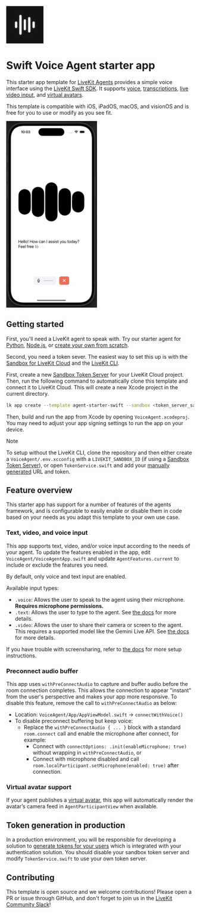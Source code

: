 <img src="./.github/assets/app-icon.png" alt="Voice Agent App Icon" width="100" height="100">

# Swift Voice Agent starter app

This starter app template for [LiveKit Agents](https://docs.livekit.io/agents/overview/) provides a simple voice interface using the [LiveKit Swift SDK](https://github.com/livekit/client-sdk-swift). It supports [voice](https://docs.livekit.io/agents/start/voice-ai), [transcriptions](https://docs.livekit.io/agents/build/text/), [live video input](https://docs.livekit.io/agents/build/vision/#video), and [virtual avatars](https://docs.livekit.io/agents/integrations/avatar/).

This template is compatible with iOS, iPadOS, macOS, and visionOS and is free for you to use or modify as you see fit.

<img src="./.github/assets/screenshot.png" alt="Voice Agent Screenshot" height="500">

## Getting started

First, you'll need a LiveKit agent to speak with. Try our starter agent for [Python](https://github.com/livekit-examples/agent-starter-python), [Node.js](https://github.com/livekit-examples/agent-starter-node), or [create your own from scratch](https://docs.livekit.io/agents/start/voice-ai/).

Second, you need a token sever. The easiest way to set this up is with the [Sandbox for LiveKit Cloud](https://cloud.livekit.io/projects/p_/sandbox) and the [LiveKit CLI](https://docs.livekit.io/home/cli/cli-setup/).

First, create a new [Sandbox Token Server](https://cloud.livekit.io/projects/p_/sandbox/templates/token-server) for your LiveKit Cloud project.
Then, run the following command to automatically clone this template and connect it to LiveKit Cloud. This will create a new Xcode project in the current directory.

```bash
lk app create --template agent-starter-swift --sandbox <token_server_sandbox_id>
```

Then, build and run the app from Xcode by opening `VoiceAgent.xcodeproj`. You may need to adjust your app signing settings to run the app on your device.

> [!NOTE]
> To setup without the LiveKit CLI, clone the repository and then either create a `VoiceAgent/.env.xcconfig` with a `LIVEKIT_SANDBOX_ID` (if using a [Sandbox Token Server](https://cloud.livekit.io/projects/p_/sandbox/templates/token-server)), or open `TokenService.swift` and add your [manually generated](#token-generation) URL and token.

## Feature overview

This starter app has support for a number of features of the agents framework, and is configurable to easily enable or disable them in code based on your needs as you adapt this template to your own use case.

### Text, video, and voice input

This app supports text, video, and/or voice input according to the needs of your agent. To update the features enabled in the app, edit `VoiceAgent/VoiceAgentApp.swift` and update `AgentFeatures.current` to include or exclude the features you need.

By default, only voice and text input are enabled.

Available input types:
- `.voice`: Allows the user to speak to the agent using their microphone. **Requires microphone permissions.**
- `.text`: Allows the user to type to the agent. See [the docs](https://docs.livekit.io/agents/build/text/) for more details.
- `.video`: Allows the user to share their camera or screen to the agent. This requires a supported model like the Gemini Live API. See [the docs](https://docs.livekit.io/agents/build/vision/#video) for more details.

If you have trouble with screensharing, refer to [the docs](https://docs.livekit.io/home/client/tracks/screenshare/) for more setup instructions.

### Preconnect audio buffer

This app uses `withPreConnectAudio` to capture and buffer audio before the room connection completes. This allows the connection to appear "instant" from the user's perspective and makes your app more responsive. To disable this feature, remove the call to `withPreConnectAudio` as below:

- Location: `VoiceAgent/App/AppViewModel.swift` → `connectWithVoice()`
- To disable preconnect buffering but keep voice:
  - Replace the `withPreConnectAudio { ... }` block with a standard `room.connect` call and enable the microphone after connect, for example:
    - Connect with `connectOptions: .init(enableMicrophone: true)` without wrapping in `withPreConnectAudio`, or
    - Connect with microphone disabled and call `room.localParticipant.setMicrophone(enabled: true)` after connection.

### Virtual avatar support

If your agent publishes a [virtual avatar](https://docs.livekit.io/agents/integrations/avatar/), this app will automatically render the avatar’s camera feed in `AgentParticipantView` when available.

## Token generation in production

In a production environment, you will be responsible for developing a solution to [generate tokens for your users](https://docs.livekit.io/home/server/generating-tokens/) which is integrated with your authentication solution. You should disable your sandbox token server and modify `TokenService.swift` to use your own token server.

## Contributing

This template is open source and we welcome contributions! Please open a PR or issue through GitHub, and don't forget to join us in the [LiveKit Community Slack](https://livekit.io/join-slack)!

